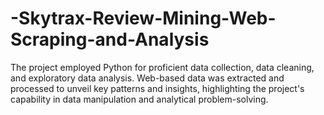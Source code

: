 # -Skytrax-Review-Mining-Web-Scraping-and-Analysis
The project employed Python for proficient data collection, data cleaning, and exploratory data analysis. Web-based data was extracted and processed to unveil key patterns and insights, highlighting the project's capability in data manipulation and analytical problem-solving.
